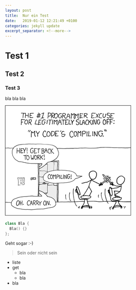 ```yaml
---
layout: post
title:  Nur ein Test
date:   2019-01-12 12:21:49 +0100
categories: jekyll update
excerpt_separator: <!--more-->
---
```

# Test 1
## Test 2
### Test 3

bla bla bla 

<!--more-->

![bla](/assets/xkcd.png)

```c++
class Bla {
  Bla() {}
};
```


Geht sogar :-)

> Sein oder nicht sein

* liste
* get
  * bla
  * bla
* bla


